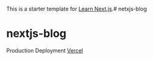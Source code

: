 This is a starter template for [Learn Next.js](https://nextjs.org/learn).# netxjs-blog
# nextjs-blog
Production Deployment [Vercel](https://vercel.com/zsg/nextjs-blog)
